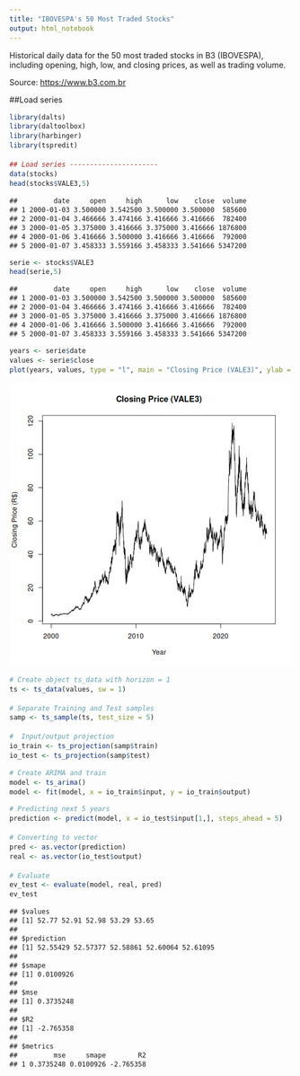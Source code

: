 ```yaml
---
title: "IBOVESPA's 50 Most Traded Stocks"
output: html_notebook
---
```

Historical daily data for the 50 most traded stocks in B3 (IBOVESPA), including opening, high, low, and closing prices, as well as trading volume.

Source: https://www.b3.com.br

##Load series


``` r
library(dalts)
library(daltoolbox)
library(harbinger)
library(tspredit)

## Load series ----------------------
data(stocks)
head(stocks$VALE3,5)
```

```
##         date     open     high      low    close  volume
## 1 2000-01-03 3.500000 3.542500 3.500000 3.500000  585600
## 2 2000-01-04 3.466666 3.474166 3.416666 3.416666  782400
## 3 2000-01-05 3.375000 3.416666 3.375000 3.416666 1876800
## 4 2000-01-06 3.416666 3.500000 3.416666 3.416666  792000
## 5 2000-01-07 3.458333 3.559166 3.458333 3.541666 5347200
```


``` r
serie <- stocks$VALE3
head(serie,5)
```

```
##         date     open     high      low    close  volume
## 1 2000-01-03 3.500000 3.542500 3.500000 3.500000  585600
## 2 2000-01-04 3.466666 3.474166 3.416666 3.416666  782400
## 3 2000-01-05 3.375000 3.416666 3.375000 3.416666 1876800
## 4 2000-01-06 3.416666 3.500000 3.416666 3.416666  792000
## 5 2000-01-07 3.458333 3.559166 3.458333 3.541666 5347200
```



``` r
years <- serie$date
values <- serie$close
plot(years, values, type = "l", main = "Closing Price (VALE3)", ylab = "Closing Price (R$)", xlab = "Year")
```

![plot of chunk unnamed-chunk-3](fig/stocks/unnamed-chunk-3-1.png)


``` r
# Create object ts_data with horizon = 1
ts <- ts_data(values, sw = 1)

# Separate Training and Test samples
samp <- ts_sample(ts, test_size = 5)

#  Input/output projection
io_train <- ts_projection(samp$train)
io_test <- ts_projection(samp$test)
```


``` r
# Create ARIMA and train
model <- ts_arima()
model <- fit(model, x = io_train$input, y = io_train$output)
```


``` r
# Predicting next 5 years
prediction <- predict(model, x = io_test$input[1,], steps_ahead = 5)

# Converting to vector
pred <- as.vector(prediction)
real <- as.vector(io_test$output)

# Evaluate
ev_test <- evaluate(model, real, pred)
ev_test
```

```
## $values
## [1] 52.77 52.91 52.98 53.29 53.65
## 
## $prediction
## [1] 52.55429 52.57377 52.58861 52.60064 52.61095
## 
## $smape
## [1] 0.0100926
## 
## $mse
## [1] 0.3735248
## 
## $R2
## [1] -2.765358
## 
## $metrics
##         mse     smape        R2
## 1 0.3735248 0.0100926 -2.765358
```

